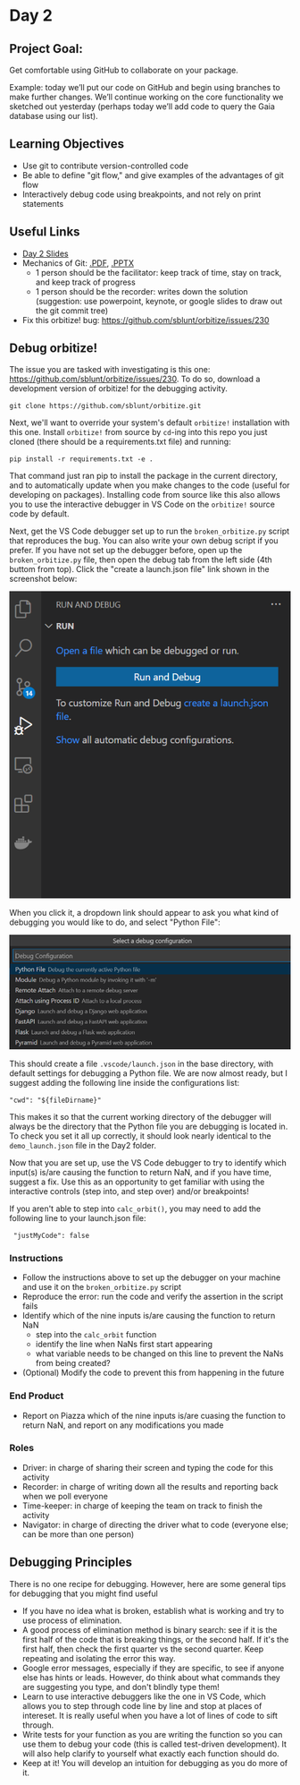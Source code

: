 # Day 2

## Project Goal:

Get comfortable using GitHub to collaborate on your package.

Example: today we’ll put our code on GitHub and begin using branches to make further changes. We’ll continue working on the core functionality we sketched out yesterday (perhaps today we’ll add code to query the Gaia database using our list).
 
## Learning Objectives

  * Use git to contribute version-controlled code
  * Be able to define "git flow," and give examples of the advantages of git flow
  * Interactively debug code using breakpoints, and not rely on print statements

## Useful Links

  * [Day 2 Slides](https://docs.google.com/presentation/d/10IKCRv5o6HdklML1FllrqFRuxg_hzMNYMDECw6eaMBs/edit?usp=sharing)
  * Mechanics of Git: [.PDF](https://drive.google.com/file/d/1BJ7A4sMwzXcusxkn-av8tlwDmGla-lOv/view?usp=sharing), [.PPTX](https://docs.google.com/presentation/d/1gUhhCUs46kROxtyEA4dCusGg0LM35-fc/edit?usp=sharing&ouid=108304133850943478559&rtpof=true&sd=true)
    * 1 person should be the facilitator: keep track of time, stay on track, and keep track of progress
    * 1 person should be the recorder: writes down the solution (suggestion: use powerpoint, keynote, or google slides to draw out the git commit tree)
  * Fix this orbitize! bug: https://github.com/sblunt/orbitize/issues/230

## Debug orbitize!

The issue you are tasked with investigating is this one: https://github.com/sblunt/orbitize/issues/230. To do so, download a development version of orbitize! for the debugging activity. 

    git clone https://github.com/sblunt/orbitize.git

Next, we'll want to override your system's default `orbitize!` installation with this one. Install `orbitize!` from source by `cd`-ing into this repo you just cloned (there should be a requirements.txt file) and running:

    pip install -r requirements.txt -e .

That command just ran pip to install the package in the current directory, and to automatically update when you make changes to the code (useful for developing on packages). Installing code from source like this also allows you to use the interactive debugger in VS Code on the `orbitize!` source code by default. 

Next, get the VS Code debugger set up to run the `broken_orbitize.py` script that reproduces the bug. You can also write your own debug script if you prefer. If you have not set up the debugger before, open up the `broken_orbitize.py` file, then open the debug tab from the left side (4th buttom from top). Click the "create a launch.json file" link shown in the screenshot below:

![What you should see when you open up the debug tab](imgs/debug_new.png "You should see something like this.")

When you click it, a dropdown link should appear to ask you what kind of debugging you would like to do, and select "Python File":

![Selecting debug mode](imgs/debug_selection.png "Select Python File")

This should create a file `.vscode/launch.json` in the base directory, with default settings for debugging a Python file. We are now almost ready, but I suggest adding the following line inside the configurations list:

    "cwd": "${fileDirname}"

This makes it so that the current working directory of the debugger will always be the directory that the Python file you are debugging is located in. To check you set it all up correctly, it should look nearly identical to the `demo_launch.json` file in the Day2 folder. 

Now that you are set up, use the VS Code debugger to try to identify which input(s) is/are causing the function to return NaN, and if you have time, suggest a fix. Use this as an opportunity to get familiar with using the interactive controls (step into, and step over) and/or breakpoints!

If you aren't able to step into `calc_orbit()`, you may need to add the following line to your launch.json file:

     "justMyCode": false

### Instructions

  * Follow the instructions above to set up the debugger on your machine and use it on the `broken_orbitize.py` script
  * Reproduce the error: run the code and verify the assertion in the script fails
  * Identify which of the nine inputs is/are causing the function to return NaN
    * step into the `calc_orbit` function
    * identify the line when NaNs first start appearing
    * what variable needs to be changed on this line to prevent the NaNs from being created?
  * (Optional) Modify the code to prevent this from happening in the future

### End Product
  * Report on Piazza which of the nine inputs is/are cuasing the function to return NaN, and report on any modifications you made

### Roles
  * Driver: in charge of sharing their screen and typing the code for this activity
  * Recorder: in charge of writing down all the results and reporting back when we poll everyone 
  * Time-keeper: in charge of keeping the team on track to finish the activity 
  * Navigator: in charge of directing the driver what to code (everyone else; can be more than one person)

## Debugging Principles

There is no one recipe for debugging. However, here are some general tips for debugging that you might find useful

  * If you have no idea what is broken, establish what is working and try to use process of elimination.
  * A good process of elimination method is binary search: see if it is the first half of the code that is breaking things, or the second half. If it's the first half, then check the first quarter vs the second quarter. Keep repeating and isolating the error this way.
  * Google error messages, especially if they are specific, to see if anyone else has hints or leads. However, do think about what commands they are suggesting you type, and don't blindly type them!
  * Learn to use interactive debuggers like the one in VS Code, which allows you to step through code line by line and stop at places of intereset. It is really useful when you have a lot of lines of code to sift through.  
  * Write tests for your function as you are writing the function so you can use them to debug your code (this is called test-driven development). It will also help clarify to yourself what exactly each function should do. 
  * Keep at it! You will develop an intuition for debugging as you do more of it. 
